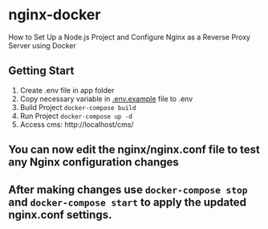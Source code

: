 # nginx-docker
How to Set Up a Node.js Project and Configure Nginx as a Reverse Proxy Server using Docker 

## Getting Start
1. Create .env file in app folder
2. Copy necessary variable in [.env.example](app%2F.env.example) file to .env
3. Build Project `docker-compose build`
4. Run Project `docker-compose up -d`
5. Access cms: http://localhost/cms/

## You can now edit the nginx/nginx.conf file to test any Nginx configuration changes
## After making changes use `docker-compose stop` and `docker-compose start` to apply the updated nginx.conf settings.
